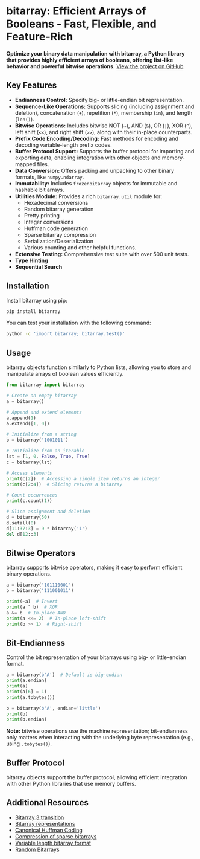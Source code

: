 # bitarray: Efficient Arrays of Booleans - Fast, Flexible, and Feature-Rich

**Optimize your binary data manipulation with bitarray, a Python library that provides highly efficient arrays of booleans, offering list-like behavior and powerful bitwise operations.**  [View the project on GitHub](https://github.com/ilanschnell/bitarray)

## Key Features

*   **Endianness Control:** Specify big- or little-endian bit representation.
*   **Sequence-Like Operations:**  Supports slicing (including assignment and deletion), concatenation (`+`), repetition (`*`), membership (`in`), and length (`len()`).
*   **Bitwise Operations:** Includes bitwise NOT (`~`), AND (`&`), OR (`|`), XOR (`^`), left shift (`<<`), and right shift (`>>`), along with their in-place counterparts.
*   **Prefix Code Encoding/Decoding:**  Fast methods for encoding and decoding variable-length prefix codes.
*   **Buffer Protocol Support:**  Supports the buffer protocol for importing and exporting data, enabling integration with other objects and memory-mapped files.
*   **Data Conversion:** Offers packing and unpacking to other binary formats, like `numpy.ndarray`.
*   **Immutability:**  Includes `frozenbitarray` objects for immutable and hashable bit arrays.
*   **Utilities Module:** Provides a rich `bitarray.util` module for:
    *   Hexadecimal conversions
    *   Random bitarray generation
    *   Pretty printing
    *   Integer conversions
    *   Huffman code generation
    *   Sparse bitarray compression
    *   Serialization/Deserialization
    *   Various counting and other helpful functions.
*   **Extensive Testing:**  Comprehensive test suite with over 500 unit tests.
*   **Type Hinting**
*   **Sequential Search**

## Installation

Install bitarray using pip:

```bash
pip install bitarray
```

You can test your installation with the following command:

```bash
python -c 'import bitarray; bitarray.test()'
```

## Usage

bitarray objects function similarly to Python lists, allowing you to store and manipulate arrays of boolean values efficiently.

```python
from bitarray import bitarray

# Create an empty bitarray
a = bitarray()

# Append and extend elements
a.append(1)
a.extend([1, 0])

# Initialize from a string
b = bitarray('1001011')

# Initialize from an iterable
lst = [1, 0, False, True, True]
c = bitarray(lst)

# Access elements
print(c[2])  # Accessing a single item returns an integer
print(c[2:4])  # Slicing returns a bitarray

# Count occurrences
print(c.count(1))

# Slice assignment and deletion
d = bitarray(50)
d.setall(0)
d[11:37:3] = 9 * bitarray('1')
del d[12::3]
```

## Bitwise Operators

bitarray supports bitwise operators, making it easy to perform efficient binary operations.

```python
a = bitarray('101110001')
b = bitarray('111001011')

print(~a)  # Invert
print(a ^ b)  # XOR
a &= b  # In-place AND
print(a <<= 2)  # In-place left-shift
print(b >> 1)  # Right-shift
```

## Bit-Endianness

Control the bit representation of your bitarrays using big- or little-endian format.

```python
a = bitarray(b'A')  # Default is big-endian
print(a.endian)
print(a)
print(a[6] = 1)
print(a.tobytes())

b = bitarray(b'A', endian='little')
print(b)
print(b.endian)
```

**Note:** bitwise operations use the machine representation; bit-endianness only matters when interacting with the underlying byte representation (e.g., using `.tobytes()`).

## Buffer Protocol

bitarray objects support the buffer protocol, allowing efficient integration with other Python libraries that use memory buffers.

## Additional Resources

*   [Bitarray 3 transition](https://github.com/ilanschnell/bitarray/blob/master/doc/bitarray3.rst)
*   [Bitarray representations](https://github.com/ilanschnell/bitarray/blob/master/doc/represent.rst)
*   [Canonical Huffman Coding](https://github.com/ilanschnell/bitarray/blob/master/doc/canonical.rst)
*   [Compression of sparse bitarrays](https://github.com/ilanschnell/bitarray/blob/master/doc/sparse_compression.rst)
*   [Variable length bitarray format](https://github.com/ilanschnell/bitarray/blob/master/doc/variable_length.rst)
*   [Random Bitarrays](https://github.com/ilanschnell/bitarray/blob/master/doc/random_p.rst)